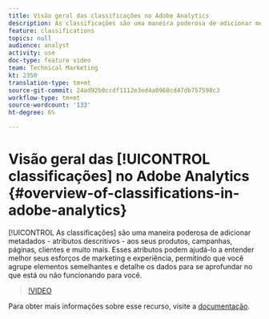 ```yaml
---
title: Visão geral das classificações no Adobe Analytics
description: As classificações são uma maneira poderosa de adicionar metadados - atributos descritivos - aos seus produtos, campanhas, páginas, clientes e muito mais. Esses atributos podem ajudá-lo a entender melhor seus esforços de marketing e experiência, permitindo que você agrupe elementos semelhantes e detalhe os dados para se aprofundar no que está ou não funcionando para você.
feature: classifications
topics: null
audience: analyst
activity: use
doc-type: feature video
team: Technical Marketing
kt: 2350
translation-type: tm+mt
source-git-commit: 24ad92b0ccdf1112e3ed4a0968cd47db757598c3
workflow-type: tm+mt
source-wordcount: '133'
ht-degree: 6%

---
```



# Visão geral das [!UICONTROL classificações] no Adobe Analytics {#overview-of-classifications-in-adobe-analytics}

[!UICONTROL As classificações] são uma maneira poderosa de adicionar metadados - atributos descritivos - aos seus produtos, campanhas, páginas, clientes e muito mais. Esses atributos podem ajudá-lo a entender melhor seus esforços de marketing e experiência, permitindo que você agrupe elementos semelhantes e detalhe os dados para se aprofundar no que está ou não funcionando para você.

>[!VIDEO](https://video.tv.adobe.com/v/16853/?quality=12)

Para obter mais informações sobre esse recurso, visite a [documentação](https://marketing.adobe.com/resources/help/pt_BR/reference/classifications.html).
